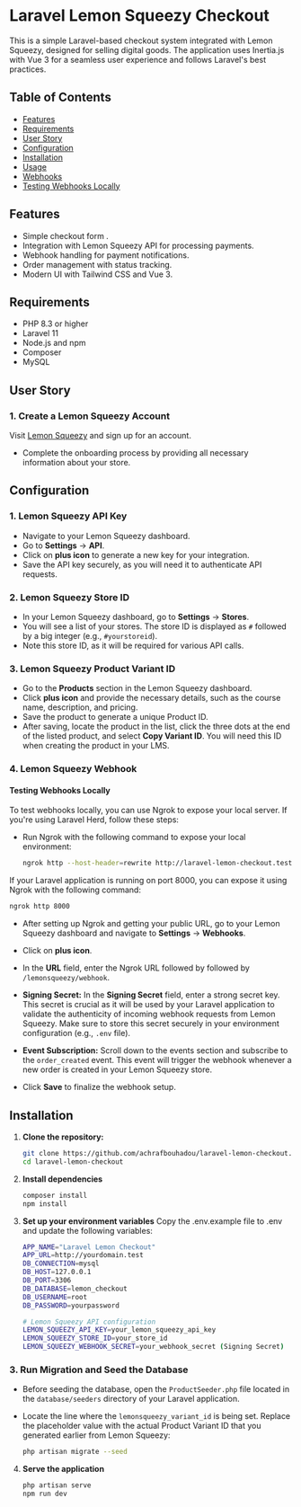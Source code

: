 # Laravel Lemon Squeezy Checkout

This is a simple Laravel-based checkout system integrated with Lemon Squeezy, designed for selling digital goods. The application uses Inertia.js with Vue 3 for a seamless user experience and follows Laravel's best practices.

## Table of Contents

- [Features](#features)
- [Requirements](#requirements)
- [User Story](#UserStory)
- [Configuration](#configuration)
- [Installation](#installation)
- [Usage](#usage)
- [Webhooks](#webhooks)
- [Testing Webhooks Locally](#testing-webhooks-locally)

## Features
- Simple checkout form .
- Integration with Lemon Squeezy API for processing payments.
- Webhook handling for payment notifications.
- Order management with status tracking.
- Modern UI with Tailwind CSS and Vue 3.

## Requirements

- PHP 8.3 or higher
- Laravel 11
- Node.js and npm
- Composer
- MySQL

## User Story
### 1. Create a Lemon Squeezy Account
Visit [Lemon Squeezy](https://www.lemonsqueezy.com) and sign up for an account.
- Complete the onboarding process by providing all necessary information about your store.

## Configuration

### 1. Lemon Squeezy API Key

- Navigate to your Lemon Squeezy dashboard.
- Go to **Settings** -> **API**.
- Click on **plus icon** to generate a new key for your integration.
- Save the API key securely, as you will need it to authenticate API requests.

### 2. Lemon Squeezy Store ID

- In your Lemon Squeezy dashboard, go to **Settings** -> **Stores**.
- You will see a list of your stores. The store ID is displayed as `#` followed by a big integer (e.g., `#yourstoreid`).
- Note this store ID, as it will be required for various API calls.

### 3. Lemon Squeezy Product Variant ID

- Go to the **Products** section in the Lemon Squeezy dashboard.
- Click **plus icon** and provide the necessary details, such as the course name, description, and pricing.
- Save the product to generate a unique Product ID.
- After saving, locate the product in the list, click the three dots at the end of the listed product, and select **Copy Variant ID**. You will need this ID when creating the product in your LMS.

### 4. Lemon Squeezy Webhook

#### Testing Webhooks Locally

To test webhooks locally, you can use Ngrok to expose your local server. If you're using Laravel Herd, follow these steps:

- Run Ngrok with the following command to expose your local environment:

  ```bash
  ngrok http --host-header=rewrite http://laravel-lemon-checkout.test/
  ```
If your Laravel application is running on port 8000, you can expose it using Ngrok with the following command:

  ```bash
  ngrok http 8000
  ```
- After setting up Ngrok and getting your public URL, go to your Lemon Squeezy dashboard and navigate to **Settings** -> **Webhooks**.
- Click on **plus icon**.
- In the **URL** field, enter the Ngrok URL followed by followed by `/lemonsqueezy/webhook`. 
- **Signing Secret:** In the **Signing Secret** field, enter a strong secret key. This secret is crucial as it will be used by your Laravel application to validate the authenticity of incoming webhook requests from Lemon Squeezy. Make sure to store this secret securely in your environment configuration (e.g., `.env` file).

- **Event Subscription:** Scroll down to the events section and subscribe to the `order_created` event. This event will trigger the webhook whenever a new order is created in your Lemon Squeezy store.

- Click **Save** to finalize the webhook setup.

## Installation

1. **Clone the repository:**

   ```bash
   git clone https://github.com/achrafbouhadou/laravel-lemon-checkout.git
   cd laravel-lemon-checkout
   ```
2. **Install dependencies**
    ```bash
    composer install
    npm install
    ```
3. **Set up your environment variables**
   Copy the .env.example file to .env and update the following variables:
   
    ```bash
    APP_NAME="Laravel Lemon Checkout"
    APP_URL=http://yourdomain.test
    DB_CONNECTION=mysql
    DB_HOST=127.0.0.1
    DB_PORT=3306
    DB_DATABASE=lemon_checkout
    DB_USERNAME=root
    DB_PASSWORD=yourpassword
    
    # Lemon Squeezy API configuration
    LEMON_SQUEEZY_API_KEY=your_lemon_squeezy_api_key
    LEMON_SQUEEZY_STORE_ID=your_store_id
    LEMON_SQUEEZY_WEBHOOK_SECRET=your_webhook_secret (Signing Secret)
    ```

### 3. Run Migration and Seed the Database

- Before seeding the database, open the `ProductSeeder.php` file located in the `database/seeders` directory of your Laravel application.

- Locate the line where the `lemonsqueezy_variant_id` is being set. Replace the placeholder value with the actual Product Variant ID that you generated earlier from Lemon Squeezy:
  
    ```bash
    php artisan migrate --seed
    ```
4. **Serve the application**
    ```bash
    php artisan serve
    npm run dev 
    ```


